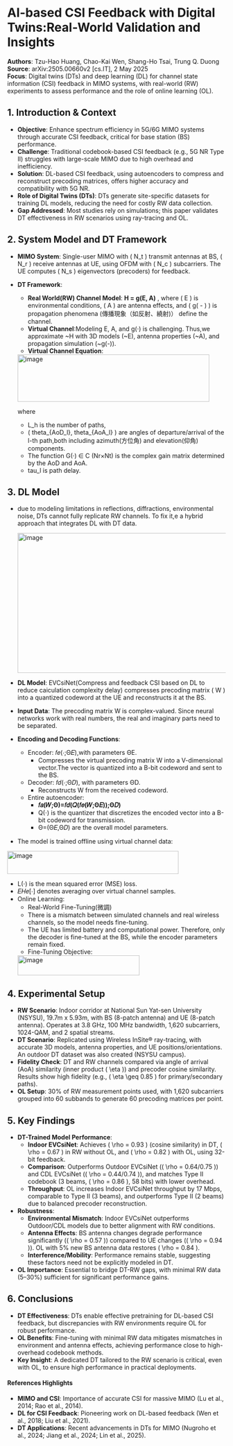 # AI-based CSI Feedback with Digital Twins:Real-World Validation and Insights

**Authors**: Tzu-Hao Huang, Chao-Kai Wen, Shang-Ho Tsai, Trung Q. Duong  
**Source**: arXiv:2505.00660v2 [cs.IT], 2 May 2025  
**Focus**: Digital twins (DTs) and deep learning (DL) for channel state information (CSI) feedback in MIMO systems, with real-world (RW) experiments to assess performance and the role of online learning (OL).


## 1. Introduction & Context
- **Objective**: Enhance spectrum efficiency in 5G/6G MIMO systems through accurate CSI feedback, critical for base station (BS) performance.
- **Challenge**: Traditional codebook-based CSI feedback (e.g., 5G NR Type II) struggles with large-scale MIMO due to high overhead and inefficiency.
- **Solution**: DL-based CSI feedback, using autoencoders to compress and reconstruct precoding matrices, offers higher accuracy and compatibility with 5G NR.
- **Role of Digital Twins (DTs)**: DTs generate site-specific datasets for training DL models, reducing the need for costly RW data collection.
- **Gap Addressed**: Most studies rely on simulations; this paper validates DT effectiveness in RW scenarios using ray-tracing and OL.

## 2. System Model and DT Framework
- **MIMO System**: Single-user MIMO with \( N_t \) transmit antennas at BS, \( N_r \) receive antennas at UE, using OFDM with \( N_c \) subcarriers. The UE computes \( N_s \) eigenvectors (precoders) for feedback.
- **DT Framework**:
  - **Real World(RW) Channel Model**: **H = g(E, A)** , where \( E \) is environmental conditions, \( A \) are antenna effects, and \( g( - ) \) is propagation phenomena (傳播現象（如反射、繞射)） define the channel.
  - **Virtual Channel**:Modeling E, A, and g(·) is challenging. Thus,we approximate ~H   with 3D models (~E), antenna properties (~A), and propagation simulation (~g(-)).
  - **Virtual Channel Equation**: 
   <img width="442" height="109" alt="image" src="https://github.com/user-attachments/assets/fd8f516d-5b2f-45cf-a20e-b5108bee779f" />

    where
    - L_h is the number of paths,
    - ( theta_{AoD_l}, theta_{AoA_l} ) are angles of departure/arrival of the l-th path,both including azimuth(方位角) and elevation(仰角) components.
    - The function G(·) ∈ C (Nr×Nt) is the complex gain matrix determined by the AoD and AoA.
    - tau_l  is path delay.
      
## 3. DL Model
- due to modeling limitations in reflections, diffractions, environmental noise, DTs cannot fully replicate RW channels. To fix it,e a hybrid approach that integrates DL with DT data.
  
  <img width="875" height="323" alt="image" src="https://github.com/user-attachments/assets/3b2a5ab3-7067-491f-9b9f-f470bd893ff0" />

- **DL Model**: EVCsiNet(Compress and feedback  CSI based on DL to reduce caiculation complexity delay) compresses precoding matrix ( W ) into a quantized codeword at the UE and reconstructs it at the BS.
- **Input Data**: The precoding matrix W is complex-valued. Since neural networks work with real numbers, the real and imaginary parts need to be separated.
- **Encoding and Decoding Functions**:
  - Encoder: 𝑓𝑒(⋅;Θ𝐸),with parameters ΘE.
     - Compresses the virtual precoding matrix W into a V-dimensional vector.The vector is quantized into a B-bit codeword and sent to the BS.
  - Decoder: 𝑓𝑑(⋅;Θ𝐷), with parameters ΘD.
     - Reconstructs W from the received codeword.
  - Entire autoencoder: 
    - **𝑓𝑎(𝑊;Θ)=𝑓𝑑(𝑄(𝑓𝑒(𝑊;Θ𝐸));Θ𝐷)**
    - Q(⋅) is the quantizer that discretizes the encoded vector into a B-bit codeword for transmission.
    - Θ=(Θ𝐸,Θ𝐷) are the overall model parameters.
- The model is trained offline using virtual channel data:
  
<img width="395" height="53" alt="image" src="https://github.com/user-attachments/assets/8974274c-8de2-4377-9e4c-5b09c476d1c7" />

   - L(⋅) is the mean squared error (MSE) loss.
   - 𝐸𝐻𝑒[⋅] denotes averaging over virtual channel samples.
- Online Learning:
   - Real-World Fine-Tuning(微調)
   - There is a mismatch between simulated channels and real wireless channels, so the model needs fine-tuning.
   - The UE has limited battery and computational power. Therefore, only the decoder is fine-tuned at the BS, while the encoder parameters remain fixed.
   - Fine-Tuning Objective:
   <img width="281" height="46" alt="image" src="https://github.com/user-attachments/assets/97e0630a-a19e-4a94-8d6b-f921d15abd0d" />

## 4. Experimental Setup
- **RW Scenario**: Indoor corridor at National Sun Yat-sen University (NSYSU), 19.7m x 5.93m, with BS (8-patch antenna) and UE (8-patch antenna). Operates at 3.8 GHz, 100 MHz bandwidth, 1,620 subcarriers, 1024-QAM, and 2 spatial streams.
- **DT Scenario**: Replicated using Wireless InSite® ray-tracing, with accurate 3D models, antenna properties, and UE positions/orientations. An outdoor DT dataset was also created (NSYSU campus).
- **Fidelity Check**: DT and RW channels compared via angle of arrival (AoA) similarity (inner product \( \eta \)) and precoder cosine similarity. Results show high fidelity (e.g., \( \eta \geq 0.85 \) for primary/secondary paths).
- **OL Setup**: 30% of RW measurement points used, with 1,620 subcarriers grouped into 60 subbands to generate 60 precoding matrices per point.


## 5. Key Findings
- **DT-Trained Model Performance**:
  - **Indoor EVCsiNet**: Achieves \( \rho = 0.93 \) (cosine similarity) in DT, \( \rho = 0.67 \) in RW without OL, and \( \rho = 0.82 \) with OL, using 32-bit feedback.
  - **Comparison**: Outperforms Outdoor EVCsiNet (\( \rho = 0.64/0.75 \)) and CDL EVCsiNet (\( \rho = 0.44/0.74 \)), and matches Type II codebook (3 beams, \( \rho = 0.86 \), 58 bits) with lower overhead.
  - **Throughput**: OL increases Indoor EVCsiNet throughput by 17 Mbps, comparable to Type II (3 beams), and outperforms Type II (2 beams) due to balanced precoder reconstruction.
- **Robustness**:
  - **Environmental Mismatch**: Indoor EVCsiNet outperforms Outdoor/CDL models due to better alignment with RW conditions.
  - **Antenna Effects**: BS antenna changes degrade performance significantly (\( \rho = 0.57 \)) compared to UE changes (\( \rho = 0.94 \)). OL with 5% new BS antenna data restores \( \rho = 0.84 \).
  - **Interference/Mobility**: Performance remains stable, suggesting these factors need not be explicitly modeled in DT.
- **OL Importance**: Essential to bridge DT-RW gaps, with minimal RW data (5–30%) sufficient for significant performance gains.


## 6. Conclusions
- **DT Effectiveness**: DTs enable effective pretraining for DL-based CSI feedback, but discrepancies with RW environments require OL for robust performance.
- **OL Benefits**: Fine-tuning with minimal RW data mitigates mismatches in environment and antenna effects, achieving performance close to high-overhead codebook methods.
- **Key Insight**: A dedicated DT tailored to the RW scenario is critical, even with OL, to ensure high performance in practical deployments.

#### **References Highlights**
- **MIMO and CSI**: Importance of accurate CSI for massive MIMO (Lu et al., 2014; Rao et al., 2014).
- **DL for CSI Feedback**: Pioneering work on DL-based feedback (Wen et al., 2018; Liu et al., 2021).
- **DT Applications**: Recent advancements in DTs for MIMO (Nugroho et al., 2024; Jiang et al., 2024; Lin et al., 2025).
